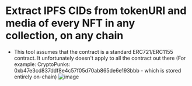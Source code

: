 # Extract IPFS CIDs from tokenURI and media of every NFT in any collection, on any chain
* This tool assumes that the contract is a standard ERC721/ERC1155 contract. It unfortunately doesn't apply to all the contract out there (For example: CryptoPunks: 0xb47e3cd837ddf8e4c57f05d70ab865de6e193bbb - which is stored entirely on-chain)
![image](https://github.com/kienngo98/nft-media-extractor/assets/26052673/c9ed32d7-26fd-4bf1-a464-aa80d419ec8c)


